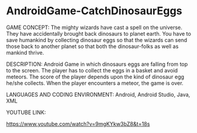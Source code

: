 # AndroidGame-CatchDinosaurEggs

GAME CONCEPT: The mighty wizards have cast a spell on the universe. They have accidentally brought back dinosaurs to planet earth. You have to save humankind by collecting dinosaur eggs so that the wizards can send those back to another planet so that both the dinosaur-folks as well as mankind thrive. 

DESCRIPTION: Android Game in which dinosaurs eggs are falling from top to the screen. The player has to collect the eggs in a basket and avoid meteors. The score of the player depends upon the kind of dinosaur egg he/she collects. When the player encounters a meteor, the game is over. 

LANGUAGES AND CODING ENVIRONMENT: Android, Android Studio, Java, XML

YOUTUBE LINK:

https://www.youtube.com/watch?v=9mgKYkw3bZ8&t=18s
